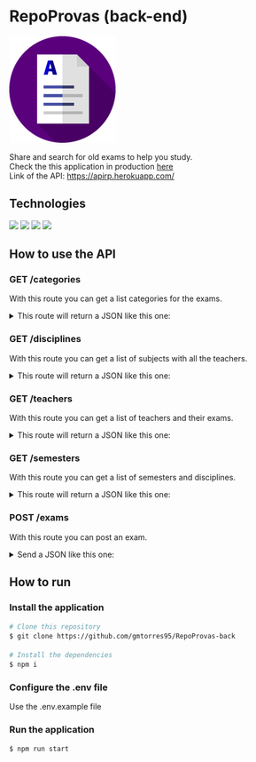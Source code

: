 # RepoProvas (back-end)

<img src="https://github.com/gmtorres95/RepoProvas-front/blob/main/public/logo192.png" />

Share and search for old exams to help you study.  
Check the this application in production [here](https://repoprovas-one.vercel.app)  
Link of the API: https://apirp.herokuapp.com/

## Technologies

<div styles="display: flex">
  <img src="https://img.shields.io/badge/Node.js-43853D?style=for-the-badge&logo=node.js&logoColor=white" />
  <img src="https://img.shields.io/badge/PostgreSQL-316192?style=for-the-badge&logo=postgresql&logoColor=white" />
  <img src="https://img.shields.io/badge/Express.js-404D59?style=for-the-badge" />
  <img src="https://img.shields.io/badge/Heroku-430098?style=for-the-badge&logo=heroku&logoColor=white" />
</div>

## How to use the API

### GET /categories

With this route you can get a list categories for the exams.  
<details>
  <summary>This route will return a JSON like this one:</summary>

  ```bash
  [
    {
      "id": 1,
      "category": "P1"
    },
    {
      "id": 2,
      "category": "P2"
    },
    ...
  ]
  ```
</details>

### GET /disciplines

With this route you can get a list of subjects with all the teachers.
<details>
  <summary>This route will return a JSON like this one:</summary>

  ```bash
  [
    {
      "id": 1,
      "discipline": "Fundamentos da Computacao",
      "teachers": [
        {
          "id": 7,
          "name": "Clarinha Caeiro"
        }
      ]
    },
    {
      "id": 3,
      "discipline": "Calculo I",
      "teachers": [
        {
          "id": 3,
          "name": "Sophie Aires"
        },
        {
          "id": 41,
          "name": "Eduard Teves"
        },
        {
          "id": 42,
          "name": "Eurico Filgueiras"
        }
      ]
    },
    ...
  ]
  ```
</details>

### GET /teachers

With this route you can get a list of teachers and their exams. 
<details>
  <summary>This route will return a JSON like this one:</summary>

  ```bash
  [
    {
      "id": 1,
      "name": "Zelia Barreto",
      "exams": [
        {
          "id": 5,
          "name": "2021.1",
          "category_id": 1,
          "teacher_id": 1,
          "discipline_id": 5,
          "link": "https://www.exams.com/5.pdf",
          "discipline": {
            "id": 5,
            "discipline": "Algoritmos",
            "semester_id": 1
          },
          "category": {
            "id": 1,
            "category": "P1"
          }
        },
        {
          "id": 1,
          "name": "2021.1",
          "category_id": 1,
          "teacher_id": 1,
          "discipline_id": 4,
          "link": "https://www.exams.com/1.pdf",
          "discipline": {
            "id": 4,
            "discipline": "Laboratorio de CC",
            "semester_id": 1
          },
          "category": {
            "id": 1,
            "category": "P1"
          }
        },
        ...
      ]
    },
    ...
  ]
  ```
</details>

### GET /semesters

With this route you can get a list of semesters and disciplines.
<details>
  <summary>This route will return a JSON like this one:</summary>

  ```bash
  [
    {
      "id": 1,
      "semester": "1",
      "disciplines": [
        {
          "id": 6,
          "discipline": "Laboratorio de Programacao I",
          "semester_id": 1,
          "exams": [
            {
              "id": 8,
              "name": "2021.1",
              "category_id": 4,
              "teacher_id": 1,
              "discipline_id": 6,
              "link": "https://www.exams.com/8.pdf",
              "category": {
                "id": 4,
                "category": "2ch"
              },
              "teacher": {
                "id": 1,
                "name": "Zelia Barreto"
              }
            },
            ...
          ]
        }
      ]
    },
    ...
  ]
  ```
</details>

### POST /exams

With this route you can post an exam.
<details>
  <summary>Send a JSON like this one:</summary>

  ```bash
  {
    "name": "2020.1",
    "category_id": 2,
    "teacher_id": 2,
    "discipline_id": 9,
    "link": "https://www.exams.com/9.pdf"
  }
  ```
</details>

## How to run

### Install the application

```bash
# Clone this repository
$ git clone https://github.com/gmtorres95/RepoProvas-back

# Install the dependencies
$ npm i
```

### Configure the .env file

Use the .env.example file

### Run the application

```bash
$ npm run start
```
